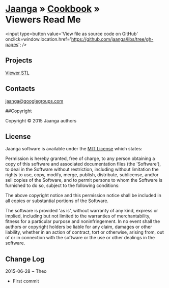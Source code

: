 
[Jaanga]( http://jaanga.github.io// ) &raquo; [Cookbook]( http://jaanga.github.io/cookbook-threejs/ ) &raquo;  
Viewers Read Me
===
<span style=display:none; >[View as web page]( http://jaanga.github.io/libs "View file as a web page." ) </span>
<input type=button value='View file as source code on GitHub' onclick=window.location.href='https://github.com/jaanga/libs/tree/gh-pages'; />
## Projects

[Viewer STL]( http://jaanga.github.io/cookbook-threejs/viewers/viewer-stl/latest/ )



## Contacts

jaanga@googlegroups.com

##Copyright

Copyright © 2015 Jaanga authors


## License

Jaanga software is available under the [MIT License]( http://en.wikipedia.org/wiki/MIT_License) which states:

Permission is hereby granted, free of charge, to any person obtaining a copy of this software and associated documentation files (the 'Software'),
to deal in the Software without restriction, including without limitation the rights to use, copy, modify, merge, publish, distribute, sublicense, and/or sell copies of the Software, and to permit persons to whom the Software is furnished to do so, subject to the following conditions:

The above copyright notice and this permission notice shall be included in all copies or substantial portions of the Software.

The software is provided 'as is', without warranty of any kind, express or implied, including but not limited to the warranties of merchantability, fitness for a particular purpose and noninfringement.
In no event shall the authors or copyright holders be liable for any claim, damages or other liability, whether in an action of contract, tort or otherwise, arising from, out of or in connection with the software or the use or other dealings in the software.


## Change Log

2015-06-28 ~ Theo

* First commit
